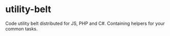 utility-belt
============

Code utility belt distributed for JS, PHP and C#. Containing helpers for your common tasks.
